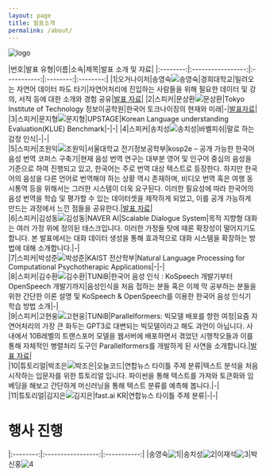 ```yaml
---
layout: page
title: 발표소개
permalink: /about/
---
```




![logo](./pic/banner.png)
       

|번호|발표 유형|이름|소속|제목|발표 소개 및 자료|
|:--------:|:-----------------:|:-----------:|:--------:|:--------:|
|1|오거나이저|송영숙![송영숙](./pic/song.jpg)|경희대학교|밀려오는 자연어 데이터 파도 타기|자연어처리에 진입하는 사람들을 위해 필요한 데이터 및 강의, 서적 등에 대한 소개와 경험 공유|[발표 자료](./data/song_langcon.pdf)|
|2|스피커|문상환![문상환](./pic/mun.png)|Tokyo Institute of Technology 정보이공학원|한국어 토크나이징의 현재와 미래|-|[발표자료](./data/langcon2021_tokenization.pdf)| 
|3|스피커|문지형![문지형](./pic/jh.jpg)|UPSTAGE|Korean Language understanding Evaluation(KLUE) Benchmark|-|-| 
|4|스피커|송치성![송치성](./pic/chisong.jpg)|바벨피쉬|말로 하는 감정 인식|-|-|   
|5|스피커|조원익![조원익](./pic/WarnikChow.jpg)|서울대학교 전기정보공학부|kosp2e – 공개 가능한 한국어 음성 번역 코퍼스 구축기|현재 음성 번역 연구는 대부분 영어 및 인구어 중심의 음성을 기준으로 하여 진행되고 있고, 한국어는 주로 번역 대상 텍스트로 등장한다. 하지만 한국어의 음성을 다른 언어로 번역해야 하는 상황 역시 존재하며, 비디오 번역 혹은 여행 동시통역 등을 위해서는 그러한 시스템이 더욱 요구된다. 이러한 필요성에 따라 한국어의 음성 번역을 학습 및 평가할 수 있는 데이터셋을 제작하게 되었고, 이를 공개 가능하게 만드는 과정에서 느낀 점들을 공유한다.|[발표 자료](./data/kosp2e.pdf)|          
|6|스피커|김성동![김성동](./pic/sungdong.jpg)|NAVER AI|Scalable Dialogue System|목적 지향형 대화는 여러 가정 위에 정의된 태스크입니다. 이러한 가정들 탓에 때론 확장성이 떨어지기도 합니다. 본 발표에서는 대화 데이터 생성을 통해 효과적으로 대화 시스템을 확장하는 방법에 대해 소개합니다.|-|            
|7|스피커|박성준![박성준](./pic/sjun.png)|KAIST 전산학부|Natural Language Processing for Computational Psychotherapic Applications|-|-|        
|8|스피커|김수환![김수환](./pic/suh.png)|TUNiB|한국어 음성 인식 : KoSpeech 개발기부터 OpenSpeech 개발기까지|음성인식을 처음 접하는 분들 혹은 이제 막 공부하는 분들을 위한 간단한 이론 설명 및 KoSpeech & OpenSpeech를 이용한 한국어 음성 인식기 학습 방법 소개|-|            
|9|스피커|고현웅![고현웅](./pic/go.png)|TUNiB|Parallelformers: 빅모델 배포를 향한 여정|요즘 자연어처리의 가장 큰 화두는 GPT3로 대변되는 빅모델이라고 해도 과언이 아닙니다. 사내에서 10B레벨의 트랜스포머 모델을 웹서버에 배포하면서 겪었던 시행착오들과 이를 통해 자체적인 병렬처리 도구인 Parallelformers를 개발하게 된 사연을 소개합니다.|[발표 자료](./data/Parallelformers_Langcon.pdf)|         
|10|튜토리얼|박조은![박조은](./pic/joeun.jpg)|오늘코드|연합뉴스 타이틀 주제 분류|텍스트 분석을 처음 시작하는 입문자를 위한 튜토리얼 입니다. 파이썬을 통해 텍스트를 가져와 토큰화와 임베딩을 해보고 간단하게 머신러닝을 통해 텍스트 분류를 예측해 봅니다.|-|   
|11|튜토리얼|김지은![김지은](./pic/jieun.png)|fast.ai KR|연합뉴스 타이틀 주제 분류|-|-|       
       





# 행사 진행



|:--------:|:-----------------:|:-----------:|
|송영숙![1](./pic/song.jpg)||송치성![2](./pic/chisong.jpg)|이재석![3](./pic/jesouk.jpg)|박신홍![4](./pic/sinhongpark.jpg)







